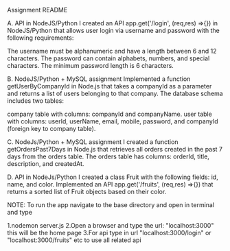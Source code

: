 Assignment README

A. API in NodeJS/Python
I created an API app.get('/login', (req,res) =>{}) in NodeJS/Python that allows user login via username and password with the following requirements:

The username must be alphanumeric and have a length between 6 and 12 characters.
The password can contain alphabets, numbers, and special characters.
The minimum password length is 6 characters.

B. NodeJS/Python + MySQL assignment
Implemented a function getUserByCompanyId in Node.js that takes a companyId as a parameter and returns a list of users belonging to that company. The database schema includes two tables:

company table with columns: companyId and companyName.
user table with columns: userId, userName, email, mobile, password, and companyId (foreign key to company table).

C. NodeJs/Python + MySQL assignment
I created a function getOrdersPast7Days in Node.js that retrieves all orders created in the past 7 days from the orders table. The orders table has columns: orderId, title, description, and createdAt.

D. API in NodeJs/Python
I created a class Fruit with the following fields: id, name, and color. Implemented an API app.get('/fruits', (req,res) =>{}) that returns a sorted list of Fruit objects based on their color.




NOTE:
To run the app navigate to the base directory and open in terminal and type

1.nodemon server.js
2.Open a browser and type the url: "localhost:3000" this will be the home page
3.For api type in url "localhost:3000/login" or "localhost:3000/fruits" etc to use all related api